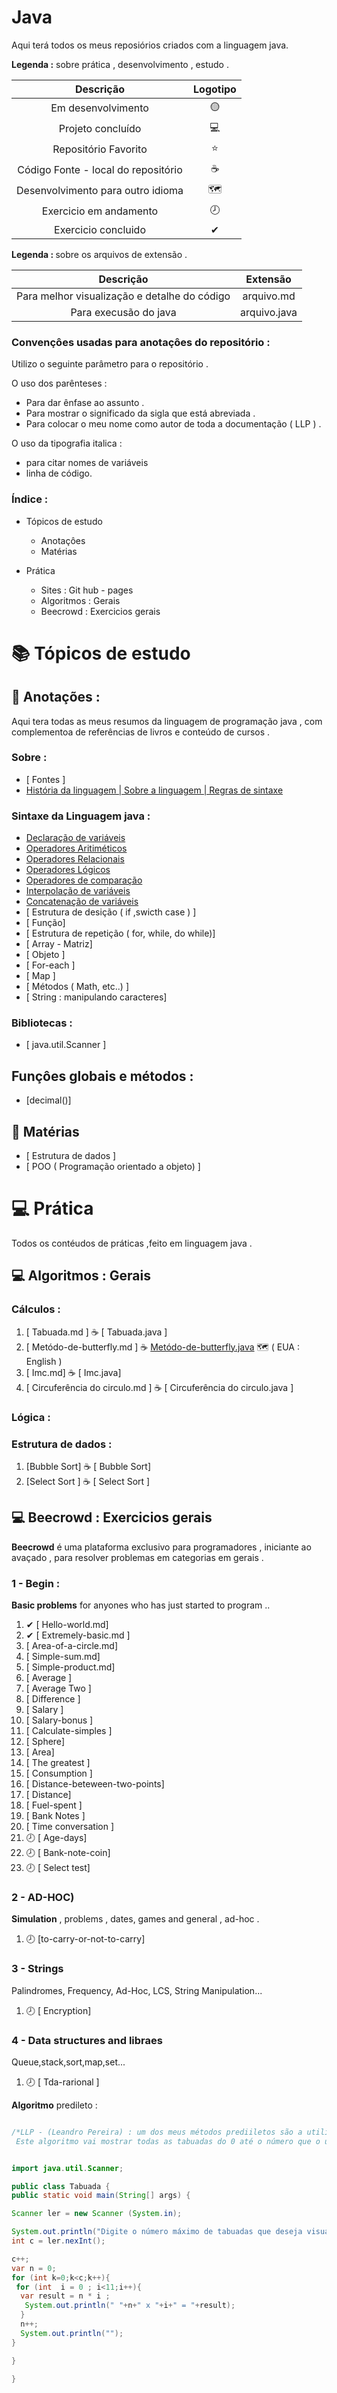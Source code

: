 # Java
<p> Aqui terá todos os meus reposiórios criados com a linguagem java. </p>


<strong> Legenda :</strong> sobre prática , desenvolvimento , estudo .

|Descrição | Logotipo   |
|:--: |:--:|
| Em desenvolvimento    |  🟡  | 
| Projeto concluído    |  💻  | 
| Repositório Favorito | ⭐ | 
| Código Fonte - local do repositório | ☕ | 
| Desenvolvimento para outro idioma | 🗺️ |
| Exercicio em andamento |  🕗  |  
| Exercicio concluido | ✔ | 

<p> <strong> Legenda : </strong> sobre os arquivos de extensão . </p>

| Descrição | Extensão |
|:--:|:--:|
| Para melhor visualização e detalhe do código | arquivo.md|
| Para execusão do java | arquivo.java |

### Convençôes usadas para anotaçôes do repositório :

<p> Utilizo o seguinte parâmetro para o repositório . </p>

 <p> O uso dos parênteses : </p>

* Para dar ênfase ao assunto .
* Para mostrar o significado da sigla que está abreviada .
* Para colocar o meu nome como autor de toda a documentação ( LLP )  .
  
 <p> O uso da tipografia italica : </p>

* para citar nomes de variáveis 
* linha de código.

### Índice :

* Tópicos de estudo 

   * Anotaçôes
   * Matérias


* Prática 

   * Sites : Git hub - pages 
   * Algoritmos : Gerais
   * Beecrowd : Exercicios gerais 


# 📚 Tópicos de estudo

## :book: Anotações  :

<p> Aqui tera todas as meus resumos da linguagem de programação java , com complementoa de referências de livros e conteúdo de cursos . </p>

### Sobre :

* [ Fontes ]
* [ História da linguagem | Sobre a linguagem | Regras de sintaxe  ](https://github.com/LeandroPereira2603/Java/blob/main/Explica%C3%A7%C3%B5es%2Fhist%C3%B3ria-da-linguagem-java.md)

### Sintaxe da Linguagem java :

* [ Declaração de variáveis](https://github.com/LeandroPereira2603/Java/blob/main/Explica%C3%A7%C3%B5es%2FDeclara%C3%A7%C3%A5o-vari%C3%A1vel.md) 
* [ Operadores Aritiméticos](https://github.com/LeandroPereira2603/Java/blob/main/Explica%C3%A7%C3%B5es%2FOperadores-aritm%C3%A9tica.md)
* [ Operadores Relacionais](https://github.com/LeandroPereira2603/Java/blob/main/Explica%C3%A7%C3%B5es%2FOperadores-relacionais.md)
* [ Operadores Lógicos ](https://github.com/LeandroPereira2603/Java/blob/main/Explica%C3%A7%C3%B5es%2FOperadores-logica.md)
* [ Operadores de comparação ](https://github.com/LeandroPereira2603/Java/blob/main/Explica%C3%A7%C3%B5es%2FOperadores-compara%C3%A7%C3%A3o.md)
* [ Interpolação de variáveis ](https://github.com/LeandroPereira2603/Java/blob/main/Explica%C3%A7%C3%B5es%2FInterpolacao-de-variavel.md) 
* [ Concatenação de variáveis ](https://github.com/LeandroPereira2603/Java/blob/main/Explica%C3%A7%C3%B5es%2FConcatena%C3%A7%C3%A3o-de-variavel.md)
* [ Estrutura de desição ( if ,swicth case ) ]
* [ Função]
* [ Estrutura de repetição ( for, while, do while)]
* [ Array - Matriz]
* [ Objeto ]
* [ For-each ]
* [ Map ]
* [ Métodos ( Math, etc..) ]
* [ String : manipulando caracteres]

### Bibliotecas : 

*  [ java.util.Scanner ]



## Funçôes globais e métodos :

* [decimal()]

## :book: Matérias 

* [ Estrutura de dados ]
* [ POO ( Programação orientado a objeto) ]


# 💻 Prática 

<p> Todos os contéudos de práticas ,feito em linguagem java .</p>

## :computer: Algoritmos : Gerais  
 
### Cálculos :

1. [ Tabuada.md  ] ☕  [ Tabuada.java ] 
1. [  Metódo-de-butterfly.md  ] ☕ [ Metódo-de-butterfly.java](https://github.com/LeandroPereira2603/Java/blob/main/Programa-Geral%2FC%C3%A1lculos%2FMetodoButterfly.java) 🗺️ ( EUA : English )
1. [ Imc.md] ☕ [ Imc.java]
1. [ Circuferência do circulo.md ] ☕  [ Circuferência do circulo.java ]

###  Lógica :

### Estrutura de dados :

1. [Bubble Sort] ☕ [ Bubble Sort]
1. [Select Sort ] ☕ [ Select Sort ]

## :computer: Beecrowd : Exercicios gerais  

<p> <strong>Beecrowd</strong> é uma plataforma exclusivo para programadores , iniciante ao avaçado , para resolver problemas em categorias em gerais . </p>

### 1 - Begin :
 
**Basic problems** for anyones who has just started to program .. 

1. ✔ [ Hello-world.md]
1. ✔ [ Extremely-basic.md ]
1. [ Area-of-a-circle.md]
1. [ Simple-sum.md]
1. [ Simple-product.md]
1. [ Average ]
1. [ Average Two ]
1. [ Difference ]
1. [ Salary ]
1. [ Salary-bonus ]
1. [ Calculate-simples ]
1. [ Sphere]
1. [ Area]
1. [ The greatest ]
1. [ Consumption ]
1. [ Distance-beteween-two-points]
1. [ Distance]
1. [ Fuel-spent ]
1. [ Bank Notes ]
1. [ Time conversation ]
1. 🕗 [ Age-days]
1. 🕗 [ Bank-note-coin]
1. 🕗 [ Select test]

### 2 - AD-HOC)

**Simulation** , problems , dates, games and general , ad-hoc  .

1. 🕗 [to-carry-or-not-to-carry]


### 3 - Strings 

Palindromes, Frequency, Ad-Hoc, LCS, String Manipulation...

1. 🕗 [ Encryption]

### 4 - Data structures and libraes 

Queue,stack,sort,map,set...

1. 🕗 [ Tda-rarional ]


**Algoritmo** predileto :

```java

/*LLP - (Leandro Pereira) : um dos meus métodos prediiletos são a utilização do for , exemplo :
 Este algoritmo vai mostrar todas as tabuadas do 0 até o número que o usuario digitar */


import java.util.Scanner;

public class Tabuada {
public static void main(String[] args) {

Scanner ler = new Scanner (System.in);

System.out.println("Digite o número máximo de tabuadas que deseja visualizar ");
int c = ler.nexInt();

c++;
var n = 0;
for (int k=0;k<c;k++){ 
 for (int  i = 0 ; i<11;i++){
  var result = n * i ;
   System.out.println(" "+n+" x "+i+" = "+result);
  }
  n++;
  System.out.println("");
}

}

}

```


<!-- colocar imagem e link 
 [![Binder](https://mybinder.org/badge_logo.svg)](https://mybinder.org/v2/gh/storopoli/ciencia-de-dados/main?filepath=notebooks%2FAula_Especial_Python.ipynb)
-->
